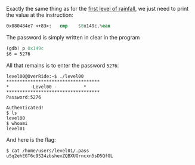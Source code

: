Exactly the same thing as for the [first level of rainfall](https://github.com/Sleleu/Rainfall/tree/main/level0),
we just need to print the value at the instruction:

```nasm
0x080484e7 <+83>:	cmp    $0x149c,%eax
```

The password is simply written in clear in the program
```nasm
(gdb) p 0x149c
$6 = 5276
```

All that remains is to enter the password `5276`:
```
level00@OverRide:~$ ./level00 
***********************************
*        -Level00 -          *
***********************************
Password:5276

Authenticated!
$ ls
level00
$ whoami 
level01
```

And here is the flag:

```
$ cat /home/users/level01/.pass
uSq2ehEGT6c9S24zbshexZQBXUGrncxn5sD5QfGL
```
